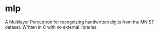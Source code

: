 # mlp
A Multilayer Perceptron for recognizing handwritten digits from the MNIST dataset. Written in C with no external libraries.
